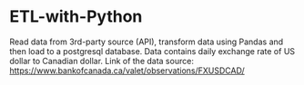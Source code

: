 # ETL-with-Python
Read data from 3rd-party source (API), transform data using Pandas and then load to a postgresql database.
Data contains daily exchange rate of US dollar to Canadian dollar.
Link of the data source: https://www.bankofcanada.ca/valet/observations/FXUSDCAD/
